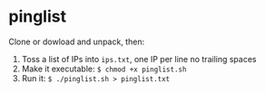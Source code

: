 # pinglist

Clone or dowload and unpack, then:

1. Toss a list of IPs into `ips.txt`, one IP per line no trailing spaces
2. Make it executable: `$ chmod +x pinglist.sh`
3. Run it: `$ ./pinglist.sh > pinglist.txt`
